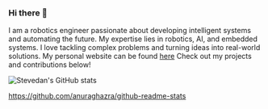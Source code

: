 ### Hi there 🙌

 I am a robotics engineer passionate about developing intelligent systems and automating the future. My expertise lies in robotics, AI, and embedded systems. I love tackling complex problems and turning ideas into real-world solutions. My personal website can be found [here](https://stevedanomodolor.github.io/)
 Check out my projects and contributions below!

![Stevedan's GitHub stats](https://github-readme-stats.vercel.app/api?username=stevedanomodolor&show_icons=true&theme=radical)


https://github.com/anuraghazra/github-readme-stats
